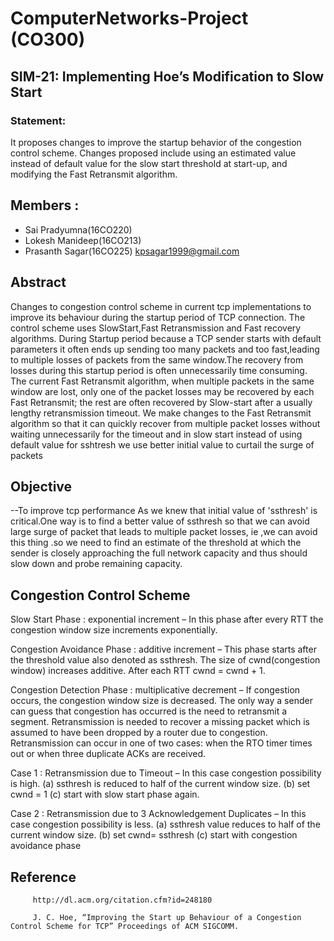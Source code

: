 # ComputerNetworks-Project (CO300)

## SIM-21:  Implementing Hoe’s Modification to Slow Start

### Statement:

It proposes changes to improve the startup behavior of the congestion control scheme.
Changes proposed include using an estimated value instead of default value for the slow start
threshold at start-up, and modifying the Fast Retransmit algorithm.

## Members :
* Sai Pradyumna(16CO220) 
* Lokesh Manideep(16CO213)
* Prasanth Sagar(16CO225) kpsagar1999@gmail.com
 
 ## Abstract
 
 Changes to congestion control scheme in current tcp implementations to improve its behaviour during the startup period of TCP connection.
 The control scheme uses SlowStart,Fast Retransmission and Fast recovery algorithms.
 During Startup period because a TCP sender starts with default parameters it often ends up sending too many packets and too fast,leading to multiple losses of packets from the same window.The recovery from losses during this startup period is often unnecessarily time consuming.
 The current Fast Retransmit algorithm, when multiple packets in the same window are lost, only one of the packet losses may be recovered by each Fast Retransmit; the rest are often recovered by Slow-start after a usually lengthy retransmission timeout.
 We make changes to the Fast Retransmit algorithm so that it can quickly recover from multiple packet losses without waiting unnecessarily for the timeout and in slow start instead of using default value for sshtresh we use better initial value to curtail the surge of packets
 
 ## Objective
 --To improve tcp performance
 As we knew that initial value of 'ssthresh' is critical.One way is to find a better value of ssthresh so that we can avoid large surge of packet that leads to multiple packet losses, ie ,we can avoid this thing .so we need to find an estimate of the threshold at which the sender is closely approaching the full network capacity and thus should slow down and probe remaining capacity.
 
 ## Congestion Control Scheme
 
 Slow Start Phase : exponential increment – In this phase after every RTT the congestion window size increments exponentially.
 
 Congestion Avoidance Phase : additive increment – This phase starts after the threshold value also denoted as ssthresh. The size of cwnd(congestion window) increases additive. After each RTT cwnd = cwnd + 1.

Congestion Detection Phase : multiplicative decrement – If congestion occurs, the congestion window size is decreased. The only way a sender can guess that congestion has occurred is the need to retransmit a segment. Retransmission is needed to recover a missing packet which is assumed to have been dropped by a router due to congestion. Retransmission can occur in one of two cases: when the RTO timer times out or when three duplicate ACKs are received.
 
 Case 1 : Retransmission due to Timeout – In this case congestion possibility is high.
    (a) ssthresh is reduced to half of the current window size.
    (b) set cwnd = 1
    (c) start with slow start phase again.

Case 2 : Retransmission due to 3 Acknowledgement Duplicates – In this case congestion possibility is less.
    (a) ssthresh value reduces to half of the current window size.
    (b) set cwnd= ssthresh
    (c) start with congestion avoidance phase 
   
 ## Reference 
 
         http://dl.acm.org/citation.cfm?id=248180
 
         J. C. Hoe, “Improving the Start up Behaviour of a Congestion Control Scheme for TCP” Proceedings of ACM SIGCOMM.

